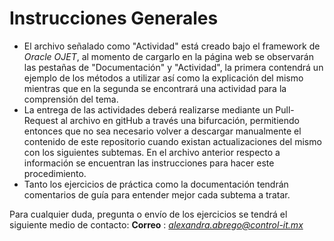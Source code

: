 # Instrucciones Generales

- El archivo señalado como "Actividad" está creado bajo el framework de  *Oracle OJET*, al momento de cargarlo en la página web se observarán las pestañas de "Documentación" y "Actividad", la primera contendrá un ejemplo de los métodos a utilizar así como la explicación del mismo mientras que en la segunda se encontrará una actividad para la comprensión del tema. 
- La entrega de las actividades deberá realizarse mediante un Pull-Request al archivo en gitHub a través una bifurcación, permitiendo entonces que no sea necesario volver a descargar manualmente el contenido de este repositorio cuando existan actualizaciones del mismo con los siguientes subtemas. En el archivo anterior respecto a información se encuentran las instrucciones para hacer este procedimiento. 
- Tanto los ejercicios de práctica como la documentación tendrán comentarios de guía para entender mejor cada subtema a tratar. 

Para cualquier duda, pregunta o envío de los ejercicios se tendrá el siguiente medio de contacto: 
**Correo** : *alexandra.abrego@control-it.mx*
